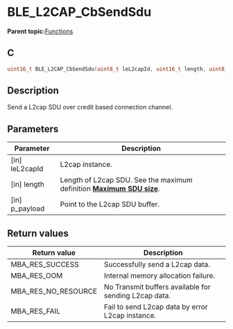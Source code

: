 # BLE\_L2CAP\_CbSendSdu

**Parent topic:**[Functions](GUID-69398391-77B0-42FC-BD75-DA6ACFD647FD.md)

## C

```c
uint16_t BLE_L2CAP_CbSendSdu(uint8_t leL2capId, uint16_t length, uint8_t *p_payload);
```

## Description

Send a L2cap SDU over credit based connection channel.

## Parameters

|Parameter|Description|
|---------|-----------|
|\[in\] leL2capId|L2cap instance.|
|\[in\] length|Length of L2cap SDU. See the maximum definition **[Maximum SDU size](GUID-16A21455-F516-4100-A40F-0BF482CD6427.md)**.|
|\[in\] p\_payload|Point to the L2cap SDU buffer.|

## Return values

|Return value|Description|
|------------|-----------|
|MBA\_RES\_SUCCESS|Successfully send a L2cap data.|
|MBA\_RES\_OOM|Internal memory allocation failure.|
|MBA\_RES\_NO\_RESOURCE|No Transmit buffers available for sending L2cap data.|
|MBA\_RES\_FAIL|Fail to send L2cap data by error L2cap instance.|

